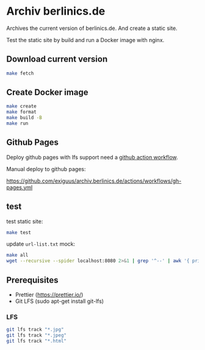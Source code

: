# Archiv berlinics.de

Archives the current version of berlinics.de.
And create a static site.

Test the static site by build and run a Docker image with nginx.

## Download current version

```bash
make fetch
```

## Create Docker image

```bash
make create
make format
make build -B
make run
```

## Github Pages

Deploy github pages with lfs support need a [github action workflow](.github/workflows/gh-pages.yml).

Manual deploy to github pages:

<https://github.com/exiguus/archiv.berlinics.de/actions/workflows/gh-pages.yml>

## test

test static site:

```bash
make test
```

update `url-list.txt` mock:

```bash
make all
wget --recursive --spider localhost:8080 2>&1 | grep '^--' | awk '{ print $3 }' | sort | uniq > url-list.txt
```

## Prerequisites

- Prettier (https://prettier.io/)
- Git LFS (sudo apt-get install git-lfs)

### LFS

```bash
git lfs track "*.jpg"
git lfs track "*.jpeg"
git lfs track "*.html"
```
